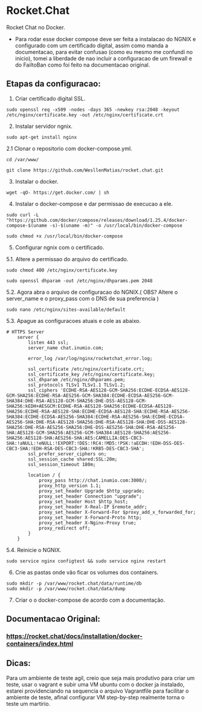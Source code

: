 # Rocket.Chat
Rocket Chat no Docker.

- Para rodar esse docker compose deve ser feita a instalacao do NGNIX e configurado com um certificado digital, assim como manda a documentacao, para evitar confusao (como eu mesmo me confundi no inicio), tomei a liberdade de nao incluir a configuracao de um firewall e do FailtoBan como foi feito na documentacao original.

## Etapas da configuracao:

1. Criar certificado digital SSL.
```
sudo openssl req -x509 -nodes -days 365 -newkey rsa:2048 -keyout /etc/nginx/certificate.key -out /etc/nginx/certificate.crt
```
2. Instalar servidor ngnix.
```
sudo apt-get install nginx
```
2.1 Clonar o repositorio com docker-compose.yml.
```
cd /var/www/

git clone https://github.com/WesllenMatias/rocket.chat.git
```
3. Instalar o docker.
```
wget -qO- https://get.docker.com/ | sh
```
4. Instalar o docker-compose e dar permissao de execucao a ele.
```
sudo curl -L "https://github.com/docker/compose/releases/download/1.25.4/docker-compose-$(uname -s)-$(uname -m)" -o /usr/local/bin/docker-compose

sudo chmod +x /usr/local/bin/docker-compose
```
5. Configurar ngnix com o certificado.

5.1. Altere a permissao do arquivo do certificado.
```
sudo chmod 400 /etc/nginx/certificate.key

sudo openssl dhparam -out /etc/nginx/dhparams.pem 2048
```
5.2. Agora abra o arquivo de configuracao do NGNIX.( OBS? Altere o server_name e o proxy_pass com o DNS de sua preferencia )
```
sudo nano /etc/nginx/sites-available/default
```
5.3. Apague as configuracoes atuais e cole as abaixo.
```
# HTTPS Server
    server {
        listen 443 ssl;
        server_name chat.inumio.com;

        error_log /var/log/nginx/rocketchat_error.log;

        ssl_certificate /etc/nginx/certificate.crt;
        ssl_certificate_key /etc/nginx/certificate.key;
        ssl_dhparam /etc/nginx/dhparams.pem;
        ssl_protocols TLSv1 TLSv1.1 TLSv1.2;
        ssl_ciphers 'ECDHE-RSA-AES128-GCM-SHA256:ECDHE-ECDSA-AES128-GCM-SHA256:ECDHE-RSA-AES256-GCM-SHA384:ECDHE-ECDSA-AES256-GCM-SHA384:DHE-RSA-AES128-GCM-SHA256:DHE-DSS-AES128-GCM-SHA256:kEDH+AESGCM:ECDHE-RSA-AES128-SHA256:ECDHE-ECDSA-AES128-SHA256:ECDHE-RSA-AES128-SHA:ECDHE-ECDSA-AES128-SHA:ECDHE-RSA-AES256-SHA384:ECDHE-ECDSA-AES256-SHA384:ECDHE-RSA-AES256-SHA:ECDHE-ECDSA-AES256-SHA:DHE-RSA-AES128-SHA256:DHE-RSA-AES128-SHA:DHE-DSS-AES128-SHA256:DHE-RSA-AES256-SHA256:DHE-DSS-AES256-SHA:DHE-RSA-AES256-SHA:AES128-GCM-SHA256:AES256-GCM-SHA384:AES128-SHA256:AES256-SHA256:AES128-SHA:AES256-SHA:AES:CAMELLIA:DES-CBC3-SHA:!aNULL:!eNULL:!EXPORT:!DES:!RC4:!MD5:!PSK:!aECDH:!EDH-DSS-DES-CBC3-SHA:!EDH-RSA-DES-CBC3-SHA:!KRB5-DES-CBC3-SHA';
        ssl_prefer_server_ciphers on;
        ssl_session_cache shared:SSL:20m;
        ssl_session_timeout 180m;

        location / {
            proxy_pass http://chat.inumio.com:3000/;
            proxy_http_version 1.1;
            proxy_set_header Upgrade $http_upgrade;
            proxy_set_header Connection "upgrade";
            proxy_set_header Host $http_host;
            proxy_set_header X-Real-IP $remote_addr;
            proxy_set_header X-Forward-For $proxy_add_x_forwarded_for;
            proxy_set_header X-Forward-Proto http;
            proxy_set_header X-Nginx-Proxy true;
            proxy_redirect off;
        }
    }
```
5.4. Reinicie o NGNIX.
```
sudo service nginx configtest && sudo service nginx restart
```
6. Crie as pastas onde vão ficar os volumes dos containers.
```
sudo mkdir -p /var/www/rocket.chat/data/runtime/db
sudo mkdir -p /var/www/rocket.chat/data/dump
```
7. Criar o o docker-compose de acordo com a documentação.

## Documentacao Original:
### https://rocket.chat/docs/installation/docker-containers/index.html

## Dicas:
Para um ambiente de teste agil, creio que seja mais produtivo para criar um teste, usar o vagrant e subir uma VM ubuntu com o docker ja instalado, estarei providenciando na sequencia o arquivo Vagrantfile para facilitar o ambiente de teste, afinal configurar VM step-by-step realmente torna o teste um martirio.
